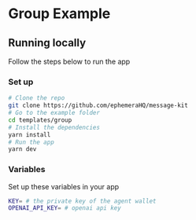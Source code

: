 # Group Example

## Running locally

Follow the steps below to run the app

### Set up

```bash [cmd]
# Clone the repo
git clone https://github.com/ephemeraHQ/message-kit
# Go to the example folder
cd templates/group
# Install the dependencies
yarn install
# Run the app
yarn dev
```

### Variables

Set up these variables in your app

```bash [cmd]
KEY= # the private key of the agent wallet
OPENAI_API_KEY= # openai api key
```

